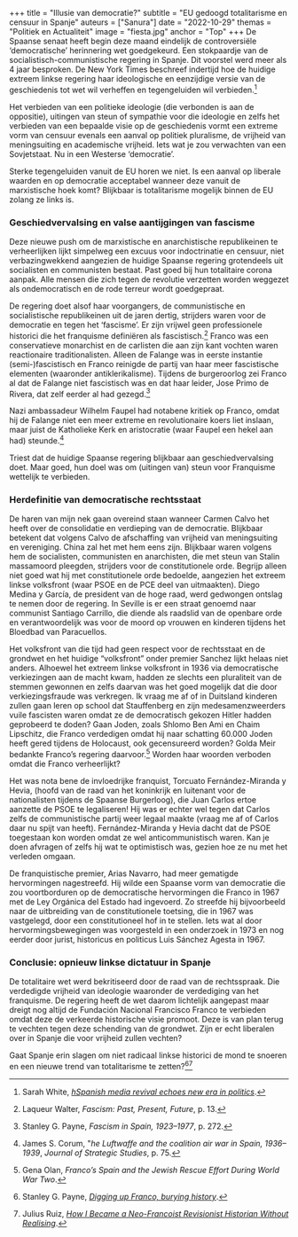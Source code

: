 +++
title = "Illusie van democratie?"
subtitle = "EU gedoogd totalitarisme en censuur in Spanje"
auteurs = ["Sanura"]
date = "2022-10-29"
themas = "Politiek en Actualiteit"
image = "fiesta.jpg"
anchor = "Top"
+++
De Spaanse senaat heeft begin deze maand eindelijk de controversiële ‘democratische’ herinnering wet goedgekeurd. Een stokpaardje van de socialistisch-communistische regering in Spanje. Dit voorstel werd meer als 4 jaar besproken. De New York Times beschreef indertijd hoe de huidige extreem linkse regering haar ideologische en eenzijdige versie van de geschiedenis tot wet wil verheffen en tegengeluiden wil verbieden.[^1]

Het verbieden van een politieke ideologie (die verbonden is aan de oppositie), uitingen van steun of sympathie voor die ideologie en zelfs het verbieden van een bepaalde visie op de geschiedenis vormt een extreme vorm van censuur evenals een aanval op politiek pluralisme, de vrijheid van meningsuiting en academische vrijheid. Iets wat je zou verwachten van een Sovjetstaat. Nu in een Westerse ‘democratie’.

Sterke tegengeluiden vanuit de EU horen we niet. Is een aanval op liberale waarden en op democratie acceptabel wanneer deze vanuit de marxistische hoek komt? Blijkbaar is totalitarisme mogelijk binnen de EU zolang ze links is. 


### Geschiedvervalsing en valse aantijgingen van fascisme

Deze nieuwe push om de marxistische en anarchistische republikeinen te verheerlijken lijkt simpelweg een excuus voor indoctrinatie en censuur, niet verbazingwekkend aangezien de huidige Spaanse regering grotendeels uit socialisten en communisten bestaat. Past goed bij hun totalitaire corona aanpak. Alle mensen die zich tegen de revolutie verzetten worden weggezet als ondemocratisch en de rode terreur wordt goedgepraat.

De regering doet alsof haar voorgangers, de communistische en socialistische republikeinen uit de jaren dertig, strijders waren voor de democratie en tegen het ‘fascisme’. Er zijn vrijwel geen professionele historici die het franquisme definiëren als fascistisch.[^2] Franco was een conservatieve monarchist en de carlisten die aan zijn kant vochten waren reactionaire traditionalisten. Alleen de Falange was in eerste instantie (semi-)fascistisch en Franco reinigde de partij van haar meer fascistische elementen (waaronder antiklerikalisme). Tijdens de burgeroorlog zei Franco al dat de Falange niet fascistisch was en dat haar leider, Jose Primo de Rivera, dat zelf eerder al had gezegd.[^3]

Nazi ambassadeur Wilhelm Faupel had notabene kritiek op Franco, omdat hij de Falange niet een meer extreme en revolutionaire koers liet inslaan, maar juist de Katholieke Kerk en aristocratie (waar Faupel een hekel aan had) steunde.[^4]

Triest dat de huidige Spaanse regering blijkbaar aan geschiedvervalsing doet. Maar goed, hun doel was om (uitingen van) steun voor Franquisme wettelijk te verbieden. 


### Herdefinitie van democratische rechtsstaat

De haren van mijn nek gaan overeind staan wanneer Carmen Calvo het heeft over de consolidatie en verdieping van de democratie. Blijkbaar betekent dat volgens Calvo de afschaffing van vrijheid van meningsuiting en vereniging. China zal het met hem eens zijn. Blijkbaar waren volgens hem de socialisten, communisten en anarchisten, die met steun van Stalin massamoord pleegden, strijders voor de constitutionele orde. Begrijp alleen niet goed wat hij met constitutionele orde bedoelde, aangezien het extreem linkse volksfront (waar PSOE en de PCE deel van uitmaakten). Diego Medina y García, de president van de hoge raad, werd gedwongen ontslag te nemen door de regering. In Seville is er een straat genoemd naar communist Santiago Carrillo, die diende als raadslid van de openbare orde en verantwoordelijk was voor de moord op vrouwen en kinderen tijdens het Bloedbad van Paracuellos.

Het volksfront van die tijd had geen respect voor de rechtsstaat en de grondwet en het huidige “volksfront” onder premier Sanchez lijkt helaas niet anders.
Alhoewel het extreem linkse volksfront in 1936 via democratische verkiezingen aan de macht kwam, hadden ze slechts een pluraliteit van de stemmen gewonnen en zelfs daarvan was het goed mogelijk dat die door verkiezingsfraude was verkregen. Ik vraag me af of in Duitsland kinderen zullen gaan leren op school dat Stauffenberg en zijn medesamenzweerders vuile fascisten waren omdat ze de democratisch gekozen Hitler hadden geprobeerd te doden? Gaan Joden, zoals Shlomo Ben Ami en Chaim Lipschitz, die Franco verdedigen omdat hij naar schatting 60.000 Joden heeft gered tijdens de Holocaust, ook gecensureerd worden? Golda Meir bedankte Franco’s regering daarvoor.[^5]  Worden haar woorden verboden omdat die Franco verheerlijkt?

Het was nota bene de invloedrijke franquist, Torcuato Fernández-Miranda y Hevia, (hoofd van de raad van het koninkrijk en luitenant voor de nationalisten tijdens de Spaanse Burgerloog), die Juan Carlos ertoe aanzette de PSOE te legaliseren! Hij was er echter wel tegen dat Carlos zelfs de communistische partij weer legaal maakte (vraag me af of Carlos daar nu spijt van heeft). Fernández-Miranda y Hevia dacht dat de PSOE toegestaan kon worden omdat ze wel anticommunistisch waren. Kan je doen afvragen of zelfs hij wat te optimistisch was, gezien hoe ze nu met het verleden omgaan.

De franquistische premier, Arias Navarro, had meer gematigde hervormingen nagestreefd. Hij wilde een Spaanse vorm van democratie die zou voortborduren op de democratische hervormingen die Franco in 1967 met de Ley Orgánica del Estado had ingevoerd. Zo streefde hij bijvoorbeeld naar de uitbreiding van de constitutionele toetsing, die in 1967 was vastgelegd, door een constitutioneel hof in te stellen. Iets wat al door hervormingsbewegingen was voorgesteld in een onderzoek in 1973 en nog eerder door jurist, historicus en politicus Luis Sánchez Agesta in 1967.


### Conclusie: opnieuw linkse dictatuur in Spanje

De totalitaire wet werd bekritiseerd door de raad van de rechtsspraak. Die verdedigde vrijheid van ideologie waaronder de verdediging van het franquisme. De regering heeft de wet daarom lichtelijk aangepast maar dreigt nog altijd de Fundación Nacional Francisco Franco te verbieden omdat deze de verkeerde historische visie promoot. Deze is van plan terug te vechten tegen deze schending van de grondwet. Zijn er echt liberalen over in Spanje die voor vrijheid zullen vechten? 

Gaat Spanje erin slagen om niet radicaal linkse historici de mond te snoeren en een nieuwe trend van totalitarisme te zetten?[^7][^8]


[^1]: Sarah White, *[hSpanish media revival echoes new era in politics](ttps://www.nytimes.com/reuters/2020/09/09/world/europe/09reuters-spain-politics-franco.html)*.
[^2]: Laqueur Walter, *Fascism: Past, Present, Future*, p. 13.
[^3]: Stanley G. Payne, *Fascism in Spain, 1923–1977*, p. 272.
[^4]: James S. Corum, "*he Luftwaffe and the coalition air war in Spain, 1936–1939*, *Journal of Strategic Studies*, p. 75.
[^5]: Gena Olan, *Franco’s Spain and the Jewish Rescue Effort During World War Two*.
[^7]: Stanley G. Payne, *[Digging up Franco, burying history](https://thecritic.co.uk/issues/november-2019/digging-up-franco-burying-history/)*.
[^8]: Julius Ruiz, *[How I Became a Neo-Francoist Revisionist Historian Without Realising](http://www.cambridgeblog.org/2014/11/how-i-became-a-neo-francoist-revisionist-historian-without-realising/)*.





